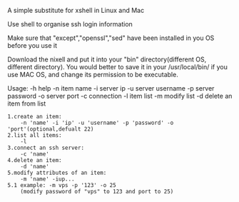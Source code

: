 A simple substitute for xshell in Linux and Mac

Use shell to organise ssh login information

Make sure that "except","openssl","sed" have been installed in you OS before you use it

Download the nixell and put it into your "bin" directory(different OS, different directory). You would better to save it in your /usr/local/bin/ if you use MAC OS, and change its permission to be executable. 

Usage:
    -h help
    -n item name
    -i server ip
    -u server username
    -p server password
    -o server port
    -c connection
    -l item list
    -m modify list
    -d delete an item from list
    
    1.create an item:
        -n 'name' -i 'ip' -u 'username' -p 'password' -o 'port'(optional,defualt 22)
    2.list all items: 
        -l
    3.connect an ssh server:
        -c 'name'
    4.delete an item:
        -d 'name'
    5.modify attributes of an item:
        -m 'name' -iup... 
    5.1 example: -m vps -p '123' -o 25
        (modify password of "vps" to 123 and port to 25)